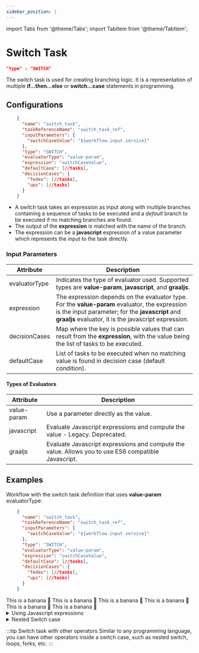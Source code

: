```yaml
---
sidebar_position: 1
---
```


import Tabs from '@theme/Tabs';
import TabItem from '@theme/TabItem';

# Switch Task

```json
"type" : "SWITCH"
```

The switch task is used for creating branching logic. It is a representation of multiple **if...then...else** or **switch...case** statements in programming.

## Configurations

```json
    {
      "name": "switch_task",
      "taskReferenceName": "switch_task_ref",
      "inputParameters": {
        "switchCaseValue": "${workflow.input.service}"
      },
      "type": "SWITCH",
      "evaluatorType": "value-param",
      "expression": "switchCaseValue",
      "defaultCase": [//tasks],
      "decisionCases": {
        "fedex": [//tasks],
        "ups": [//tasks]
      }
    }
```
* A switch task takes an expression as input along with multiple branches containing a sequence of tasks to be executed and a *default* branch to be executed if no matching branches are found.
* The output of the **expression** is matched with the name of the branch.
* The expression can be a **javascript** expression of a value parameter which represents the input to the task directly.

### Input Parameters

|Attribute|Description|
|---|---|
|evaluatorType|Indicates the type of evaluator used. Supported types are **value-param**, **javascript**, and **graaljs**.|
|expression|The expression depends on the evaluator type. For the **value-param** evaluator, the expression is the input parameter; for the **javascript** and **graaljs** evaluator, it is the javascript expression.|
|decisionCases|Map where the key is possible values that can result from the **expression**, with the value being the list of tasks to be executed.|
|defaultCase|List of tasks to be executed when no matching value is found in decision case (default condition).|

#### Types of Evaluators
|Attribute|Description|
|---|---|
| value-param | Use a parameter directly as the value. |
| javascript | Evaluate Javascript expressions and compute the value - Legacy.  Deprecated.|
| graaljs | Evaluate Javascript expressions and compute the value. Allows you to use ES6 compatible Javascript.  |


## Examples

Workflow with the switch task definition that uses **value-param** evaluatorType:

<Tabs>
<TabItem value="JSON" label="JSON">

```json
    {
      "name": "switch_task",
      "taskReferenceName": "switch_task_ref",
      "inputParameters": {
        "switchCaseValue": "${workflow.input.service}"
      },
      "type": "SWITCH",
      "evaluatorType": "value-param",
      "expression": "switchCaseValue",
      "defaultCase": [//tasks],
      "decisionCases": {
        "fedex": [//tasks],
        "ups": [//tasks]
      }
    }
```
</TabItem>
<TabItem value="Java" label="Java">
This is a banana 🍌
</TabItem>
<TabItem value="Python" label="Python">
  This is a banana 🍌
</TabItem>
<TabItem value="Golang" label="Golang">
    This is a banana 🍌
</TabItem>
<TabItem value="CSharp" label="CSharp">
  This is a banana 🍌
</TabItem>
<TabItem value="clojure" label="Clojure">
    This is a banana 🍌
</TabItem>
<TabItem value="Javascript" label="Javascript">
    This is a banana 🍌
</TabItem>
</Tabs>

<details><summary>Using Javascript expressions</summary>
<p>

When using **javascript** or **graaljs** as the evaluator type, the expression can be a javascript expression that returns a string.

The input to the tasks is available as the variables inside the **$** scope within the script.

```json
{
    "inputParameters": {
        "service": "${workflow.input.service}"
    },
    "expression": "$.service == 'fedex' ? 'fedex' : 'ups'",
}

```
</p>
</details>

<details><summary>Nested Switch case</summary>
<p>
Switch task can be nested just like nested if...then...else.

```json
{
    "decisionCases": {
        "fedex": [//tasks],
        "ups": [{
            "taskType": "SWITCH",
            "expression": "$.deliveryType == 'same-day' ? 'same_day' : 'regular'",
            "decisionCases": {
                "same_day": [],
                "regular": [],
            }
        }]
    }
}

```
</p>
</details>

:::tip Switch task with other operators
Similar to any programming language, you can have other operators inside a switch case, such as nested switch, loops, forks, etc.
:::